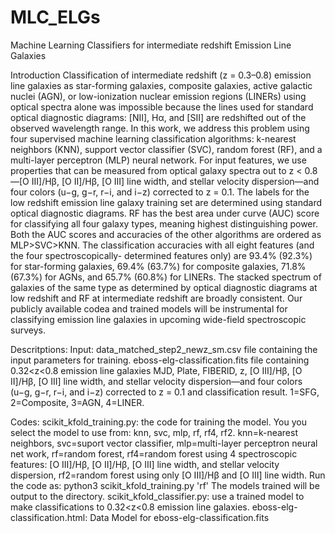 # MLC_ELGs
Machine Learning Classifiers for intermediate redshift Emission Line Galaxies

Introduction
Classification of intermediate redshift (z = 0.3–0.8) emission line galaxies as star-forming galaxies, composite galaxies, active galactic nuclei (AGN), or low-ionization nuclear emission regions (LINERs) using optical spectra alone was impossible because the lines used for standard optical diagnostic diagrams: [NII], Hα, and [SII] are redshifted out of the observed wavelength range. In this work, we address this problem using four supervised machine learning classification algorithms: k-nearest neighbors (KNN), support vector classifier (SVC), random forest (RF), and a multi-layer perceptron (MLP) neural network. For input features, we use properties that can be measured from optical galaxy spectra out to z < 0.8—[O III]/Hβ, [O II]/Hβ, [O III] line width, and stellar velocity dispersion—and four colors (u−g, g−r, r−i, and i−z) corrected to z = 0.1. The labels for the low redshift emission line galaxy training set are determined using standard optical diagnostic diagrams. RF has the best area under curve (AUC) score for classifying all four galaxy types, meaning highest distinguishing power. Both the AUC scores and accuracies of the other algorithms are ordered as MLP>SVC>KNN. The classification accuracies with all eight features (and the four spectroscopically- determined features only) are 93.4% (92.3%) for star-forming galaxies, 69.4% (63.7%) for composite galaxies, 71.8% (67.3%) for AGNs, and 65.7% (60.8%) for LINERs. The stacked spectrum of galaxies of the same type as determined by optical diagnostic diagrams at low redshift and RF at intermediate redshift are broadly consistent. Our publicly available codea and trained models will be instrumental for classifying emission line galaxies in upcoming wide-field spectroscopic surveys.

Descritptions:
Input:
data_matched_step2_newz_sm.csv file containing the input parameters for training. 
eboss-elg-classification.fits file containing 0.32<z<0.8 emission line galaxies MJD, Plate, FIBERID, z, [O III]/Hβ, [O II]/Hβ, [O III] line width, and stellar velocity dispersion—and four colors (u−g, g−r, r−i, and i−z) corrected to z = 0.1 and classification result. 1=SFG, 2=Composite, 3=AGN, 4=LINER. 

Codes:
scikit_kfold_training.py: the code for training the model. You you select the model to use from: knn, svc, mlp, rf, rf4, rf2. knn=k-nearest neighbors, svc=suport vector classifier, mlp=multi-layer perceptron neural net work, rf=random forest, rf4=random forest using 4 spectroscopic features: [O III]/Hβ, [O II]/Hβ, [O III] line width, and stellar velocity dispersion, rf2=random forest using only [O III]/Hβ and [O III] line width. Run the code as: python3 scikit_kfold_training.py 'rf' 
The models trained will be output to the directory. 
scikit_kfold_classifier.py: use a trained model to make classifications to 0.32<z<0.8 emission line galaxies.
eboss-elg-classification.html: Data Model for eboss-elg-classification.fits
